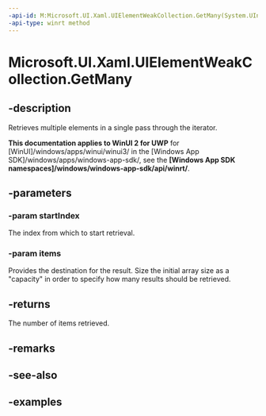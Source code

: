 ```yaml
---
-api-id: M:Microsoft.UI.Xaml.UIElementWeakCollection.GetMany(System.UInt32,Microsoft.UI.Xaml.UIElement[])
-api-type: winrt method
---
```


<!-- Method syntax.
public uint UIElementWeakCollection.GetMany(UInt32 startIndex, UIElement[] items)
-->

# Microsoft.UI.Xaml.UIElementWeakCollection.GetMany

## -description

Retrieves multiple elements in a single pass through the iterator.

**This documentation applies to WinUI 2 for UWP** for [WinUI]/windows/apps/winui/winui3/ in the [Windows App SDK]/windows/apps/windows-app-sdk/, see the **[Windows App SDK namespaces]/windows/windows-app-sdk/api/winrt/**.

## -parameters
### -param startIndex

The index from which to start retrieval.

### -param items

Provides the destination for the result. Size the initial array size as a "capacity" in order to specify how many results should be retrieved.

## -returns

The number of items retrieved.

## -remarks

## -see-also

## -examples

